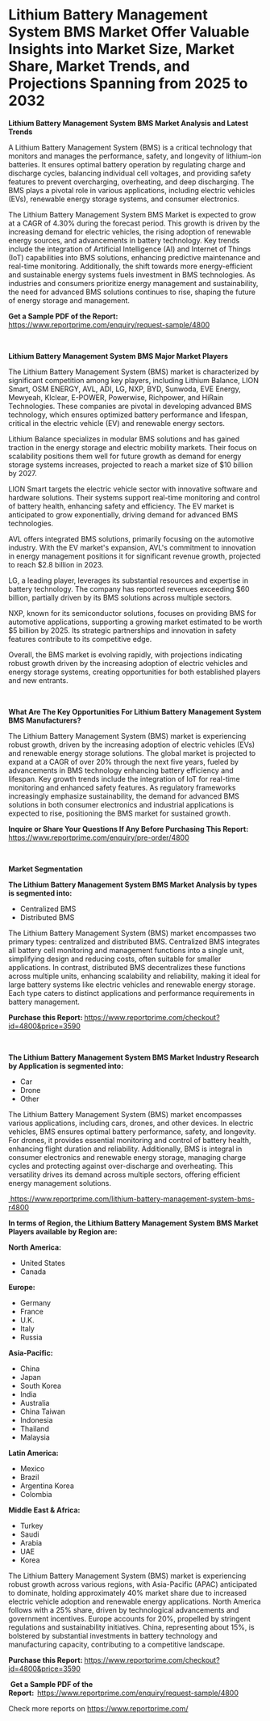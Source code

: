 <p><h1>Lithium Battery Management System BMS Market Offer Valuable Insights into Market Size, Market Share, Market Trends, and Projections Spanning from 2025 to 2032</h1></p><p><strong>Lithium Battery Management System BMS Market Analysis and Latest Trends</strong></p>
<p><p>A Lithium Battery Management System (BMS) is a critical technology that monitors and manages the performance, safety, and longevity of lithium-ion batteries. It ensures optimal battery operation by regulating charge and discharge cycles, balancing individual cell voltages, and providing safety features to prevent overcharging, overheating, and deep discharging. The BMS plays a pivotal role in various applications, including electric vehicles (EVs), renewable energy storage systems, and consumer electronics. </p><p>The Lithium Battery Management System BMS Market is expected to grow at a CAGR of 4.30% during the forecast period. This growth is driven by the increasing demand for electric vehicles, the rising adoption of renewable energy sources, and advancements in battery technology. Key trends include the integration of Artificial Intelligence (AI) and Internet of Things (IoT) capabilities into BMS solutions, enhancing predictive maintenance and real-time monitoring. Additionally, the shift towards more energy-efficient and sustainable energy systems fuels investment in BMS technologies. As industries and consumers prioritize energy management and sustainability, the need for advanced BMS solutions continues to rise, shaping the future of energy storage and management.</p></p>
<p><strong>Get a Sample PDF of the Report:&nbsp;</strong> <a href="https://www.reportprime.com/enquiry/request-sample/4800?utm_campaign=3107&utm_medium=2&utm_source=Github&utm_content=ia&utm_term=19032025&utm_id=lithium-battery-management-system-bms">https://www.reportprime.com/enquiry/request-sample/4800</a></p>
<p>&nbsp;</p>
<p><strong>Lithium Battery Management System BMS Major Market Players</strong></p>
<p><p>The Lithium Battery Management System (BMS) market is characterized by significant competition among key players, including Lithium Balance, LION Smart, OSM ENERGY, AVL, ADI, LG, NXP, BYD, Sunwoda, EVE Energy, Mewyeah, Klclear, E-POWER, Powerwise, Richpower, and HiRain Technologies. These companies are pivotal in developing advanced BMS technology, which ensures optimized battery performance and lifespan, critical in the electric vehicle (EV) and renewable energy sectors.</p><p>Lithium Balance specializes in modular BMS solutions and has gained traction in the energy storage and electric mobility markets. Their focus on scalability positions them well for future growth as demand for energy storage systems increases, projected to reach a market size of $10 billion by 2027.</p><p>LION Smart targets the electric vehicle sector with innovative software and hardware solutions. Their systems support real-time monitoring and control of battery health, enhancing safety and efficiency. The EV market is anticipated to grow exponentially, driving demand for advanced BMS technologies.</p><p>AVL offers integrated BMS solutions, primarily focusing on the automotive industry. With the EV market's expansion, AVL's commitment to innovation in energy management positions it for significant revenue growth, projected to reach $2.8 billion in 2023.</p><p>LG, a leading player, leverages its substantial resources and expertise in battery technology. The company has reported revenues exceeding $60 billion, partially driven by its BMS solutions across multiple sectors.</p><p>NXP, known for its semiconductor solutions, focuses on providing BMS for automotive applications, supporting a growing market estimated to be worth $5 billion by 2025. Its strategic partnerships and innovation in safety features contribute to its competitive edge.</p><p>Overall, the BMS market is evolving rapidly, with projections indicating robust growth driven by the increasing adoption of electric vehicles and energy storage systems, creating opportunities for both established players and new entrants.</p></p>
<p>&nbsp;</p>
<p><strong>What Are The Key Opportunities For Lithium Battery Management System BMS Manufacturers?</strong></p>
<p><p>The Lithium Battery Management System (BMS) market is experiencing robust growth, driven by the increasing adoption of electric vehicles (EVs) and renewable energy storage solutions. The global market is projected to expand at a CAGR of over 20% through the next five years, fueled by advancements in BMS technology enhancing battery efficiency and lifespan. Key growth trends include the integration of IoT for real-time monitoring and enhanced safety features. As regulatory frameworks increasingly emphasize sustainability, the demand for advanced BMS solutions in both consumer electronics and industrial applications is expected to rise, positioning the BMS market for sustained growth.</p></p>
<p><strong>Inquire or Share Your Questions If Any Before Purchasing This Report:</strong> <a href="https://www.reportprime.com/enquiry/pre-order/4800?utm_campaign=3107&utm_medium=2&utm_source=Github&utm_content=ia&utm_term=19032025&utm_id=lithium-battery-management-system-bms">https://www.reportprime.com/enquiry/pre-order/4800</a></p>
<p>&nbsp;</p>
<p><strong>Market Segmentation</strong></p>
<p><strong>The Lithium Battery Management System BMS Market Analysis by types is segmented into:</strong></p>
<p><ul><li>Centralized BMS</li><li>Distributed BMS</li></ul></p>
<p><p>The Lithium Battery Management System (BMS) market encompasses two primary types: centralized and distributed BMS. Centralized BMS integrates all battery cell monitoring and management functions into a single unit, simplifying design and reducing costs, often suitable for smaller applications. In contrast, distributed BMS decentralizes these functions across multiple units, enhancing scalability and reliability, making it ideal for large battery systems like electric vehicles and renewable energy storage. Each type caters to distinct applications and performance requirements in battery management.</p></p>
<p><strong>Purchase this Report:&nbsp;</strong><a href="https://www.reportprime.com/checkout?id=4800&price=3590&utm_campaign=3107&utm_medium=2&utm_source=Github&utm_content=ia&utm_term=19032025&utm_id=lithium-battery-management-system-bms">https://www.reportprime.com/checkout?id=4800&price=3590</a></p>
<p>&nbsp;</p>
<p><strong>The Lithium Battery Management System BMS Market Industry Research by Application is segmented into:</strong></p>
<p><ul><li>Car</li><li>Drone</li><li>Other</li></ul></p>
<p><p>The Lithium Battery Management System (BMS) market encompasses various applications, including cars, drones, and other devices. In electric vehicles, BMS ensures optimal battery performance, safety, and longevity. For drones, it provides essential monitoring and control of battery health, enhancing flight duration and reliability. Additionally, BMS is integral in consumer electronics and renewable energy storage, managing charge cycles and protecting against over-discharge and overheating. This versatility drives its demand across multiple sectors, offering efficient energy management solutions.</p></p>
<p><a href="https://www.reportprime.com/lithium-battery-management-system-bms-r4800?utm_campaign=3107&utm_medium=2&utm_source=Github&utm_content=ia&utm_term=19032025&utm_id=lithium-battery-management-system-bms">&nbsp;https://www.reportprime.com/lithium-battery-management-system-bms-r4800</a></p>
<p><strong>In terms of Region, the Lithium Battery Management System BMS Market Players available by Region are:</strong></p>
<p>
    <p> <strong> North America: </strong>
        <ul>
            <li>United States</li>
            <li>Canada</li>
        </ul>
        </p> 
    <p> <strong> Europe: </strong>
        <ul>
            <li>Germany</li>
            <li>France</li>
            <li>U.K.</li>
            <li>Italy</li>
            <li>Russia</li>
        </ul>
        </p> 
    <p> <strong> Asia-Pacific: </strong>
        <ul>
            <li>China</li>
            <li>Japan</li>
            <li>South Korea</li>
            <li>India</li>
            <li>Australia</li>
            <li>China Taiwan</li>
            <li>Indonesia</li>
            <li>Thailand</li>
            <li>Malaysia</li>
        </ul>
        </p> 
    <p> <strong> Latin America: </strong>
        <ul>
            <li>Mexico</li>
            <li>Brazil</li>
            <li>Argentina Korea</li>
            <li>Colombia</li>
        </ul>
        </p> 
    <p> <strong> Middle East & Africa: </strong>
        <ul>
            <li>Turkey</li>
            <li>Saudi</li>
            <li>Arabia</li>
            <li>UAE</li>
            <li>Korea</li>
        </ul>
    </p>
    </p>
<p><p>The Lithium Battery Management System (BMS) market is experiencing robust growth across various regions, with Asia-Pacific (APAC) anticipated to dominate, holding approximately 40% market share due to increased electric vehicle adoption and renewable energy applications. North America follows with a 25% share, driven by technological advancements and government incentives. Europe accounts for 20%, propelled by stringent regulations and sustainability initiatives. China, representing about 15%, is bolstered by substantial investments in battery technology and manufacturing capacity, contributing to a competitive landscape.</p></p>
<p><strong>Purchase this Report: </strong><a href="https://www.reportprime.com/checkout?id=4800&price=3590&utm_campaign=3107&utm_medium=2&utm_source=Github&utm_content=ia&utm_term=19032025&utm_id=lithium-battery-management-system-bms">https://www.reportprime.com/checkout?id=4800&price=3590</a></p>
<p>&nbsp;<strong>Get a Sample PDF of the Report:&nbsp;&nbsp;</strong><a href="https://www.reportprime.com/enquiry/request-sample/4800?utm_campaign=3107&utm_medium=2&utm_source=Github&utm_content=ia&utm_term=19032025&utm_id=lithium-battery-management-system-bms">https://www.reportprime.com/enquiry/request-sample/4800</a></p>
<p><strong></strong></p>
<p>Check more reports on <a href="https://www.reportprime.com/?utm_campaign=3107&utm_medium=2&utm_source=Github&utm_content=ia&utm_term=19032025&utm_id=lithium-battery-management-system-bms">https://www.reportprime.com/</a></p>
